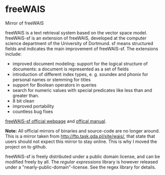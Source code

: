 # freeWAIS
Mirror of freeWAIS

freeWAIS is a text retrieval system based on the vector space model. freeWAIS-sf is an extension of freeWAIS, developed at the computer science department of the University of Dortmund. sf means structured fields and indicates the main improvement of freeWAIS-sf. The extensions include:

* improved document modeling: support for the logical structure of documents: a document is represented as a set of fields
* introduction of different index types, e. g. soundex and phonix for personal names or stemming for titles
* support for Boolean operators in queries
* search for numeric values with special predicates like less than and greater than.
* 8 bit clean
* improved portability
* countless bug fixes

[freeWAIS-sf official webpage](http://www.is.informatik.uni-duisburg.de/projects/freeWAIS-sf/) and [offical manual](http://www.is.informatik.uni-duisburg.de/projects/freeWAIS-sf/fwsf.html).

**Note:** All official mirrors of binaries and source-code are no longer around. This is a mirror taken from http://ftp.task.gda.pl/site/wais/, that state that users should not expect this mirror to stay online. This is why I moved the project on to github.

freeWAIS-sf is freely distributed under a public domain license, and can be modified freely by all. The *regular expressions* library is however released under a "nearly-public-domain"-license. See the regex library for details.
